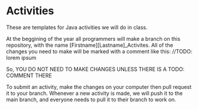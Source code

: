 # Activities
These are templates for Java activities we will do in class.

At the beggining of the year all programmers will make a branch on this repository, with the name [Firstname][Lastname]\_Activites.
All of the changes you need to make will be marked with a comment like this: //TODO: lorem ipsum

So, YOU DO NOT NEED TO MAKE CHANGES UNLESS THERE IS A TODO: COMMENT THERE

To submit an activity, make the changes on your computer then pull request it to your branch.
Whenever a new activity is made, we will push it to the main branch, and everyone needs to pull it to their branch to work on.
